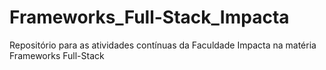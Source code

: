 # Frameworks_Full-Stack_Impacta
Repositório para as atividades contínuas da Faculdade Impacta na matéria Frameworks Full-Stack
